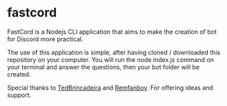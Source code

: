 # fastcord
FastCord is a Nodejs CLI application that aims to make the creation of bot for Discord more practical.

The use of this application is simple, after having cloned / downloaded this repository on your computer. You will run the node index.js command on your terminal and answer the questions, then your bot folder will be created.

Special thanks to [TedBrincadeira](https://github.com/TedBrincadeira) and [Remfanboy](https://github.com/remfanboy). For offering ideas and support.
